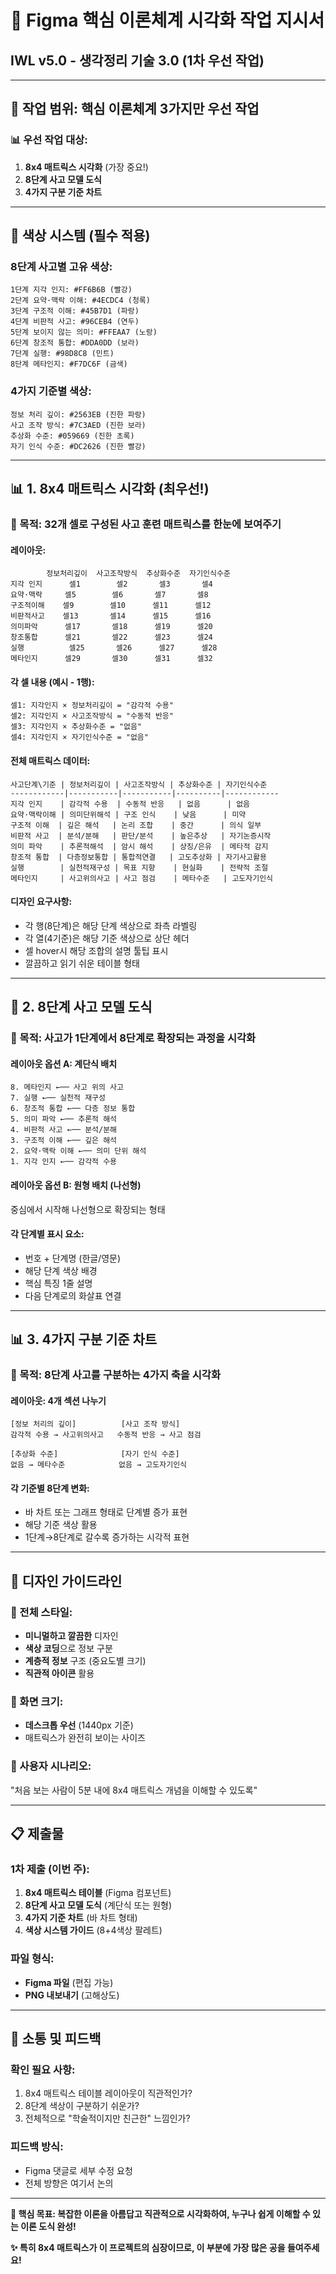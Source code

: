 # 🎨 Figma 핵심 이론체계 시각화 작업 지시서
## IWL v5.0 - 생각정리 기술 3.0 (1차 우선 작업)

---

## 🎯 작업 범위: **핵심 이론체계 3가지만 우선 작업**

### 📊 우선 작업 대상:
1. **8x4 매트릭스 시각화** (가장 중요!)
2. **8단계 사고 모델 도식**  
3. **4가지 구분 기준 차트**

---

## 🌈 색상 시스템 (필수 적용)

### 8단계 사고별 고유 색상:
```
1단계 지각 인지: #FF6B6B (빨강)
2단계 요약·맥락 이해: #4ECDC4 (청록)  
3단계 구조적 이해: #45B7D1 (파랑)
4단계 비판적 사고: #96CEB4 (연두)
5단계 보이지 않는 의미: #FFEAA7 (노랑)
6단계 창조적 통합: #DDA0DD (보라)
7단계 실행: #98D8C8 (민트)
8단계 메타인지: #F7DC6F (금색)
```

### 4가지 기준별 색상:
```
정보 처리 깊이: #2563EB (진한 파랑)
사고 조작 방식: #7C3AED (진한 보라)  
추상화 수준: #059669 (진한 초록)
자기 인식 수준: #DC2626 (진한 빨강)
```

---

## 📊 1. 8x4 매트릭스 시각화 (최우선!)

### 🎯 목적: 32개 셀로 구성된 사고 훈련 매트릭스를 한눈에 보여주기

#### 레이아웃:
```
        정보처리깊이  사고조작방식  추상화수준  자기인식수준
지각 인지      셀1        셀2       셀3       셀4
요약·맥락     셀5        셀6       셀7       셀8  
구조적이해    셀9        셀10      셀11      셀12
비판적사고    셀13       셀14      셀15      셀16
의미파악      셀17       셀18      셀19      셀20
창조통합      셀21       셀22      셀23      셀24
실행          셀25       셀26      셀27      셀28
메타인지      셀29       셀30      셀31      셀32
```

#### 각 셀 내용 (예시 - 1행):
```
셀1: 지각인지 × 정보처리깊이 = "감각적 수용"
셀2: 지각인지 × 사고조작방식 = "수동적 반응"  
셀3: 지각인지 × 추상화수준 = "없음"
셀4: 지각인지 × 자기인식수준 = "없음"
```

#### 전체 매트릭스 데이터:
```
사고단계\기준 | 정보처리깊이 | 사고조작방식 | 추상화수준 | 자기인식수준
------------|-----------|-----------|----------|------------
지각 인지    | 감각적 수용  | 수동적 반응   | 없음      | 없음
요약·맥락이해 | 의미단위해석 | 구조 인식    | 낮음      | 미약  
구조적 이해  | 깊은 해석   | 논리 조합    | 중간      | 의식 일부
비판적 사고  | 분석/분해   | 판단/분석    | 높은추상   | 자기논증시작
의미 파악    | 추론적해석  | 암시 해석    | 상징/은유  | 메타적 감지
창조적 통합  | 다층정보통합 | 통합적연결   | 고도추상화 | 자기사고활용  
실행        | 실천적재구성 | 목표 지향    | 현실화    | 전략적 조절
메타인지     | 사고위의사고 | 사고 점검    | 메타수준   | 고도자기인식
```

#### 디자인 요구사항:
- 각 행(8단계)은 해당 단계 색상으로 좌측 라벨링
- 각 열(4기준)은 해당 기준 색상으로 상단 헤더  
- 셀 hover시 해당 조합의 설명 툴팁 표시
- 깔끔하고 읽기 쉬운 테이블 형태

---

## 🔄 2. 8단계 사고 모델 도식

### 🎯 목적: 사고가 1단계에서 8단계로 확장되는 과정을 시각화

#### 레이아웃 옵션 A: 계단식 배치
```
8. 메타인지 ←── 사고 위의 사고
7. 실행 ←── 실천적 재구성  
6. 창조적 통합 ←── 다층 정보 통합
5. 의미 파악 ←── 추론적 해석
4. 비판적 사고 ←── 분석/분해
3. 구조적 이해 ←── 깊은 해석
2. 요약·맥락 이해 ←── 의미 단위 해석  
1. 지각 인지 ←── 감각적 수용
```

#### 레이아웃 옵션 B: 원형 배치 (나선형)
중심에서 시작해 나선형으로 확장되는 형태

#### 각 단계별 표시 요소:
- 번호 + 단계명 (한글/영문)
- 해당 단계 색상 배경
- 핵심 특징 1줄 설명
- 다음 단계로의 화살표 연결

---

## 📊 3. 4가지 구분 기준 차트

### 🎯 목적: 8단계 사고를 구분하는 4가지 축을 시각화

#### 레이아웃: 4개 섹션 나누기
```
[정보 처리의 깊이]          [사고 조작 방식]
감각적 수용 → 사고위의사고   수동적 반응 → 사고 점검

[추상화 수준]              [자기 인식 수준]  
없음 → 메타수준            없음 → 고도자기인식
```

#### 각 기준별 8단계 변화:
- 바 차트 또는 그래프 형태로 단계별 증가 표현
- 해당 기준 색상 활용
- 1단계→8단계로 갈수록 증가하는 시각적 표현

---

## 🎨 디자인 가이드라인

### 📐 전체 스타일:
- **미니멀하고 깔끔한** 디자인
- **색상 코딩**으로 정보 구분
- **계층적 정보** 구조 (중요도별 크기)
- **직관적 아이콘** 활용

### 📱 화면 크기:
- **데스크톱 우선** (1440px 기준)
- 매트릭스가 완전히 보이는 사이즈

### 🎯 사용자 시나리오:
"처음 보는 사람이 5분 내에 8x4 매트릭스 개념을 이해할 수 있도록"

---

## 📋 제출물

### 1차 제출 (이번 주):
1. **8x4 매트릭스 테이블** (Figma 컴포넌트)
2. **8단계 사고 모델 도식** (계단식 또는 원형)  
3. **4가지 기준 차트** (바 차트 형태)
4. **색상 시스템 가이드** (8+4색상 팔레트)

### 파일 형식:
- **Figma 파일** (편집 가능)
- **PNG 내보내기** (고해상도)

---

## 💬 소통 및 피드백

### 확인 필요 사항:
1. 8x4 매트릭스 테이블 레이아웃이 직관적인가?
2. 8단계 색상이 구분하기 쉬운가?
3. 전체적으로 "학술적이지만 친근한" 느낌인가?

### 피드백 방식:
- Figma 댓글로 세부 수정 요청
- 전체 방향은 여기서 논의

---

**🎯 핵심 목표: 복잡한 이론을 아름답고 직관적으로 시각화하여, 누구나 쉽게 이해할 수 있는 이론 도식 완성!**

**✨ 특히 8x4 매트릭스가 이 프로젝트의 심장이므로, 이 부분에 가장 많은 공을 들여주세요!**